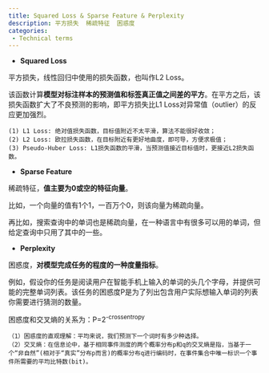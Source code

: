 ```yaml
---
title: Squared Loss & Sparse Feature & Perplexity
description: 平方损失  稀疏特征  困惑度
categories:
 - Technical terms
---
```




- **Squared Loss**

平方损失，线性回归中使用的损失函数，也叫作L2 Loss。

该函数计算**模型对标注样本的预测值和标签真正值之间差的平方**。在平方之后，该损失函数扩大了不良预测的影响，即平方损失比L1 Loss对异常值（outlier）的反应更加强烈。

```
(1) L1 Loss: 绝对值损失函数，目标值附近不太平滑，算法不能很好收敛；
(2) L2 Loss: 欧拉损失函数，在目标附近有更好地曲度，即可导，方便求极值；
(3) Pseudo-Huber Loss: L1损失函数的平滑，当预测值接近目标值时，更接近L2损失函数。
```





- **Sparse Feature**

稀疏特征，**值主要为0或空的特征向量**。

比如，一个向量的值有1个1，一百万个0，则该向量为稀疏向量。

再比如，搜索查询中的单词也是稀疏向量，在一种语言中有很多可以用的单词，但给定查询中只用了其中的一些。





- **Perplexity**

困惑度，**对模型完成任务的程度的一种度量指标**。

例如，假设你的任务是阅读用户在智能手机上输入的单词的头几个字母，并提供可能的完整单词列表。该任务的困惑度P是为了列出包含用户实际想输入单词的列表你需要进行猜测的数量。

困惑度和交叉熵的关系为：P=2<sup>-crossentropy</sup>

```
（1）困惑度的直观理解：平均来说，我们预测下一个词时有多少种选择。
（2）交叉熵：在信息论中，基于相同事件测度的两个概率分布p和q的交叉熵是指，当基于一个“非自然”(相对于“真实”分布p而言)的概率分布q进行编码时，在事件集合中唯一标识一个事件所需要的平均比特数(bit)。
```
